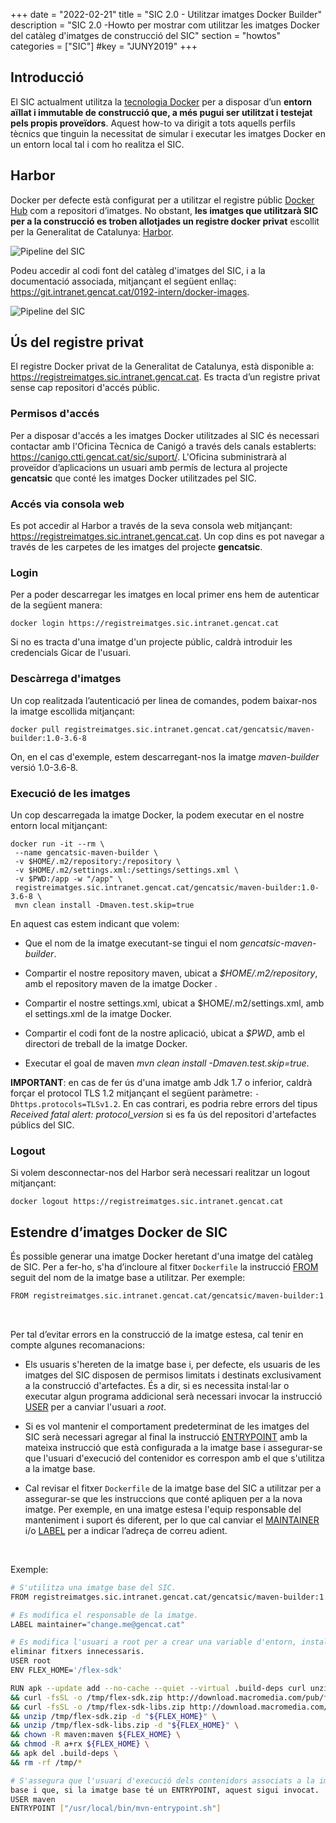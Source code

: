 +++
date        = "2022-02-21"
title       = "SIC 2.0 - Utilitzar imatges Docker Builder"
description = "SIC 2.0 -Howto per mostrar com utilitzar les imatges Docker del catàleg d'imatges de construcció del SIC"
section     = "howtos"
categories  = ["SIC"]
#key        = "JUNY2019"
+++

## Introducció

El SIC actualment utilitza la [tecnologia Docker](https://www.docker.com/) per a disposar d’un **entorn aïllat i immutable
de construcció que, a més pugui ser utilitzat i testejat pels propis proveïdors**. Aquest how-to va dirigit a tots aquells
perfils tècnics que tinguin la necessitat de simular i executar les imatges Docker en un entorn local tal i com ho realitza el SIC.

## Harbor

Docker per defecte està configurat per a utilitzar el registre públic [Docker Hub](https://hub.docker.com/) com a repositori d’imatges.
No obstant, **les imatges que utilitzarà SIC per a la construcció es troben allotjades un registre docker privat**
escollit per la Generalitat de Catalunya: [Harbor](https://goharbor.io/).

![Pipeline del SIC](/related/sic/3.0/harbor_docker_images.png)
</br>

Podeu accedir al codi font del catàleg d'imatges del SIC, i a la documentació associada, mitjançant el següent enllaç: </br>
https://git.intranet.gencat.cat/0192-intern/docker-images.

![Pipeline del SIC](/related/sic/3.0/docker_images_project.png)
</br>

## Ús del registre privat

El registre Docker privat de la Generalitat de Catalunya, està disponible a: https://registreimatges.sic.intranet.gencat.cat.
Es tracta d’un registre privat sense cap repositori d'accés públic.

### Permisos d'accés
Per a disposar d'accés a les imatges Docker utilitzades al SIC és necessari contactar amb l'Oficina Tècnica de Canigó a través dels
canals establerts: https://canigo.ctti.gencat.cat/sic/suport/. L'Oficina subministrarà al proveïdor d’aplicacions un usuari
amb permís de lectura al projecte **gencatsic** que conté les imatges Docker utilitzades pel SIC.

### Accés via consola web
Es pot accedir al Harbor a través de la seva consola web mitjançant: https://registreimatges.sic.intranet.gencat.cat.
Un cop dins es pot navegar a través de les carpetes de les imatges del projecte **gencatsic**.

### Login
Per a poder descarregar les imatges en local primer ens hem de autenticar de la següent manera:
```
docker login https://registreimatges.sic.intranet.gencat.cat
```

Si no es tracta d'una imatge d'un projecte públic, caldrà introduir les credencials Gicar de l'usuari.

### Descàrrega d'imatges

Un cop realitzada l’autenticació per linea de comandes, podem baixar-nos la imatge escollida mitjançant:
```
docker pull registreimatges.sic.intranet.gencat.cat/gencatsic/maven-builder:1.0-3.6-8
```

On, en el cas d'exemple, estem descarregant-nos la imatge *maven-builder* versió 1.0-3.6-8.

### Execució de les imatges

Un cop descarregada la imatge Docker, la podem executar en el nostre entorn local mitjançant:
```
docker run -it --rm \
 --name gencatsic-maven-builder \
 -v $HOME/.m2/repository:/repository \
 -v $HOME/.m2/settings.xml:/settings/settings.xml \
 -v $PWD:/app -w "/app" \
 registreimatges.sic.intranet.gencat.cat/gencatsic/maven-builder:1.0-3.6-8 \
 mvn clean install -Dmaven.test.skip=true
```

En aquest cas estem indicant que volem:

- Que el nom de la imatge executant-se tingui el nom *gencatsic-maven-builder*.

- Compartir el nostre repository maven, ubicat a *$HOME/.m2/repository*, amb el repository maven de la imatge Docker .

- Compartir el nostre settings.xml, ubicat a $HOME/.m2/settings.xml, amb el settings.xml de la imatge Docker.

- Compartir el codi font de la nostre aplicació, ubicat a *$PWD*, amb el directori de treball de la imatge Docker.

- Executar el goal de maven *mvn clean install -Dmaven.test.skip=true*.

**IMPORTANT**: en cas de fer ús d'una imatge amb Jdk 1.7 o inferior, caldrà forçar el protocol TLS 1.2 mitjançant el següent paràmetre: `-Dhttps.protocols=TLSv1.2`.
En cas contrari, es podria rebre errors del tipus *Received fatal alert: protocol_version* si es fa ús del repositori d'artefactes públics del SIC.

### Logout

Si volem desconnectar-nos del Harbor serà necessari realitzar un logout mitjançant:
```
docker logout https://registreimatges.sic.intranet.gencat.cat
```

## Estendre d’imatges Docker de SIC

És possible generar una imatge Docker heretant d'una imatge del catàleg de SIC.
Per a fer-ho, s'ha d’incloure al fitxer `Dockerfile` la instrucció [FROM](https://docs.docker.com/engine/reference/builder/#from)
seguit del nom de la imatge base a utilitzar.
Per exemple:

```bash
FROM registreimatges.sic.intranet.gencat.cat/gencatsic/maven-builder:1.0-2.2-8
```
</br>


Per tal d’evitar errors en la construcció de la imatge estesa, cal tenir en compte algunes recomanacions:

* Els usuaris s'hereten de la imatge base i, per defecte, els usuaris de les imatges del SIC disposen de permisos limitats i
destinats exclusivament a la construcció d'artefactes. És a dir, si es necessita instal·lar o executar algun programa addicional serà
necessari invocar la instrucció [USER](https://docs.docker.com/engine/reference/builder/#user) per a canviar l'usuari a *root*.

* Si es vol mantenir el comportament predeterminat de les imatges del SIC serà necessari agregar al final
la instrucció [ENTRYPOINT](https://docs.docker.com/engine/reference/builder/#entrypoint) amb la mateixa instrucció que està
configurada a la imatge base i assegurar-se que l'usuari d'execució del contenidor es correspon amb el que s'utilitza a la imatge base.

* Cal revisar el fitxer `Dockerfile` de la imatge base del SIC a utilitzar per a assegurar-se que les instruccions que conté
apliquen per a la nova imatge. Per exemple, en una imatge estesa l'equip responsable del manteniment i suport és diferent, per lo que cal
canviar el [MAINTAINER](https://docs.docker.com/engine/reference/builder/#maintainer-deprecated) i/o
[LABEL](https://docs.docker.com/engine/reference/builder/#label) per a indicar l’adreça de correu adient.
</br>

Exemple:

```bash
# S'utilitza una imatge base del SIC.
FROM registreimatges.sic.intranet.gencat.cat/gencatsic/maven-builder:1.0-2.2-8

# Es modifica el responsable de la imatge.
LABEL maintainer="change.me@gencat.cat"

# Es modifica l'usuari a root per a crear una variable d'entorn, instal·lar un programa addicional, donar permisos i
eliminar fitxers innecessaris.
USER root
ENV FLEX_HOME='/flex-sdk'

RUN apk --update add --no-cache --quiet --virtual .build-deps curl unzip \
&& curl -fsSL -o /tmp/flex-sdk.zip http://download.macromedia.com/pub/flex/sdk/builds/flex3/flex_sdk_3.4.1.10084A.zip \
&& curl -fsSL -o /tmp/flex-sdk-libs.zip http://download.macromedia.com/pub/flex/sdk/datavisualization_sdk3.4.zip \
&& unzip /tmp/flex-sdk.zip -d "${FLEX_HOME}" \
&& unzip /tmp/flex-sdk-libs.zip -d "${FLEX_HOME}" \
&& chown -R maven:maven ${FLEX_HOME} \
&& chmod -R a+rx ${FLEX_HOME} \
&& apk del .build-deps \
&& rm -rf /tmp/*

# S'assegura que l'usuari d'execució dels contenidors associats a la imatge es correspongui amb l'utilitzat a la imatge
base i que, si la imatge base té un ENTRYPOINT, aquest sigui invocat.
USER maven
ENTRYPOINT ["/usr/local/bin/mvn-entrypoint.sh"]
```